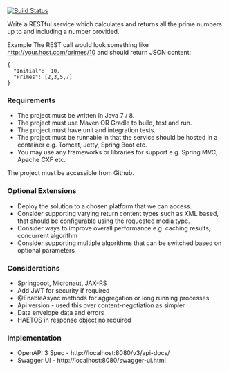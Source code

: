 [![Build Status](https://travis-ci.org/clD11/java-katas.svg?branch=master)](https://travis-ci.org/clD11/enterprise-engineering/)

Write a RESTful service which calculates and returns all the prime numbers up to and including a number provided.

Example
The REST call would look something like http://your.host.com/primes/10 and should return JSON content:

    {
      "Initial":  10,    
      "Primes": [2,3,5,7]
    }

### Requirements ###
- The project must be written in Java 7 / 8.
- The project must use Maven OR Gradle to build, test and run.
- The project must have unit and integration tests.
- The project must be runnable in that the service should be hosted in a container e.g. Tomcat, Jetty, Spring Boot etc.
- You may use any frameworks or libraries for support e.g. Spring MVC, Apache CXF etc.

The project must be accessible from Github.

### Optional Extensions ###
- Deploy the solution to a chosen platform that we can access.
- Consider supporting varying return content types such as XML based, that should be configurable using the requested media type.
- Consider ways to improve overall performance e.g. caching results, concurrent algorithm
- Consider supporting multiple algorithms that can be switched based on optional parameters

### Considerations ###
- Springboot, Micronaut, JAX-RS
- Add JWT for security if required
- @EnableAsync methods for aggregation or long running processes
- Api version - used this over content-negotiation as simpler
- Data envelope data and errors
- HAETOS in response object no required

### Implementation ###
- OpenAPI 3 Spec - http://localhost:8080/v3/api-docs/
- Swagger UI - http://localhost:8080/swagger-ui.html